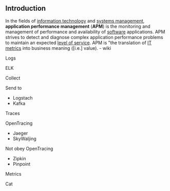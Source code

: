 ## Introduction

In the fields of [information technology](https://en.wikipedia.org/wiki/Information_technology) and [systems management](https://en.wikipedia.org/wiki/Systems_management), **application performance management** (**APM**) is the monitoring and management of performance and availability of [software](https://en.wikipedia.org/wiki/Software) applications. APM strives to detect and diagnose complex application performance problems to maintain an expected [level of service](https://en.wikipedia.org/wiki/Service-level_agreement). APM is "the translation of [IT metrics](https://en.wikipedia.org/wiki/Performance_metric) into business meaning ([i.e.] value).  - wiki





Logs

ELK

Collect



Send to

- Logstach
- Kafka





Traces

OpenTracing

- Jaeger
- SkyWaljing



Not obey OpenTracing

- Zipkin
- Pinpoint



Metrics

Cat

